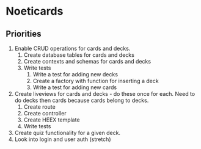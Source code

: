 # Noeticards

## Priorities

1. Enable CRUD operations for cards and decks.
    1. Create database tables for cards and decks
    2. Create contexts and schemas for cards and decks
    3. Write tests
        1. Write a test for adding new decks
        2. Create a factory with function for inserting a deck
        3. Write a test for adding new cards
2. Create liveviews for cards and decks - do these once for each. Need to do decks then cards because cards belong to decks.
    1. Create route
    2. Create controller
    3. Create HEEX template
    4. Write tests
3. Create quiz functionality for a given deck.
4. Look into login and user auth (stretch)

